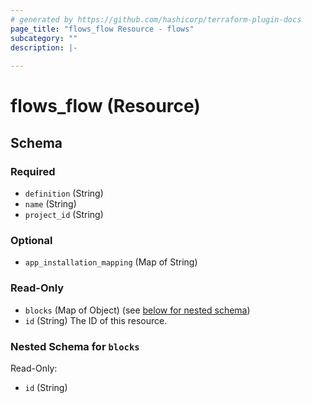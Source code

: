 ```yaml
---
# generated by https://github.com/hashicorp/terraform-plugin-docs
page_title: "flows_flow Resource - flows"
subcategory: ""
description: |-
  
---
```


# flows_flow (Resource)





<!-- schema generated by tfplugindocs -->
## Schema

### Required

- `definition` (String)
- `name` (String)
- `project_id` (String)

### Optional

- `app_installation_mapping` (Map of String)

### Read-Only

- `blocks` (Map of Object) (see [below for nested schema](#nestedatt--blocks))
- `id` (String) The ID of this resource.

<a id="nestedatt--blocks"></a>
### Nested Schema for `blocks`

Read-Only:

- `id` (String)
